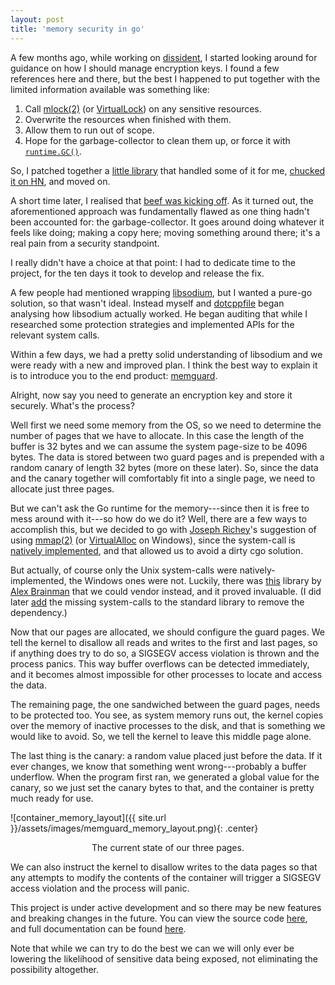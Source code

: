 ```yaml
---
layout: post
title: 'memory security in go'
---
```


A few months ago, while working on [dissident](https://github.com/awnumar/dissident), I started looking around for guidance on how I should manage encryption keys. I found a few references here and there, but the best I happened to put together with the limited information available was something like:

1. Call [mlock(2)](https://linux.die.net/man/2/mlock) (or [VirtualLock](https://msdn.microsoft.com/en-us/library/windows/desktop/aa366895(v=vs.85).aspx)) on any sensitive resources.
2. Overwrite the resources when finished with them.
3. Allow them to run out of scope.
4. Hope for the garbage-collector to clean them up, or force it with [`runtime.GC()`](https://golang.org/pkg/runtime/#GC).

So, I patched together a [little library](https://github.com/awnumar/memguard) that handled some of it for me, [chucked it on HN](https://news.ycombinator.com/item?id=14173716), and moved on.

A short time later, I realised that [beef was kicking off](https://github.com/awnumar/memguard/issues/3). As it turned out, the aforementioned approach was fundamentally flawed as one thing hadn't been accounted for: the garbage-collector. It goes around doing whatever it feels like doing; making a copy here; moving something around there; it's a real pain from a security standpoint.

I really didn't have a choice at that point: I had to dedicate time to the project, for the ten days it took to develop and release the fix.

A few people had mentioned wrapping [libsodium](https://github.com/jedisct1/libsodium), but I wanted a pure-go solution, so that wasn't ideal. Instead myself and [dotcppfile](https://twitter.com/dotcppfile) began analysing how libsodium actually worked. He began auditing that while I researched some protection strategies and implemented APIs for the relevant system calls.

Within a few days, we had a pretty solid understanding of libsodium and we were ready with a new and improved plan. I think the best way to explain it is to introduce you to the end product: [memguard](https://github.com/awnumar/memguard).

Alright, now say you need to generate an encryption key and store it securely. What's the process?

Well first we need some memory from the OS, so we need to determine the number of pages that we have to allocate. In this case the length of the buffer is 32 bytes and we can assume the system page-size to be 4096 bytes. The data is stored between two guard pages and is prepended with a random canary of length 32 bytes (more on these later). So, since the data and the canary together will comfortably fit into a single page, we need to allocate just three pages.

But we can't ask the Go runtime for the memory---since then it is free to mess around with it---so how do we do it? Well, there are a few ways to accomplish this, but we decided to go with [Joseph Richey](https://github.com/josephlr)'s suggestion of using [mmap(2)](https://linux.die.net/man/2/mmap) (or [VirtualAlloc](https://msdn.microsoft.com/en-us/library/windows/desktop/aa366887(v=vs.85).aspx) on Windows), since the system-call is [natively implemented](https://godoc.org/golang.org/x/sys/unix#Mmap), and that allowed us to avoid a dirty cgo solution.

But actually, of course only the Unix system-calls were natively-implemented, the Windows ones were not. Luckily, there was [this](https://github.com/alexbrainman/winapi) library by [Alex Brainman](https://github.com/alexbrainman) that we could vendor instead, and it proved invaluable. (I did later [add](https://github.com/golang/sys/commit/d18155cb60f6162f5e706d7f26e4e50a3d4da857) the missing system-calls to the standard library to remove the dependency.)

Now that our pages are allocated, we should configure the guard pages. We tell the kernel to disallow all reads and writes to the first and last pages, so if anything does try to do so, a SIGSEGV access violation is thrown and the process panics. This way buffer overflows can be detected immediately, and it becomes almost impossible for other processes to locate and access the data.

The remaining page, the one sandwiched between the guard pages, needs to be protected too. You see, as system memory runs out, the kernel copies over the memory of inactive processes to the disk, and that is something we would like to avoid. So, we tell the kernel to leave this middle page alone.

The last thing is the canary: a random value placed just before the data. If it ever changes, we know that something went wrong---probably a buffer underflow. When the program first ran, we generated a global value for the canary, so we just set the canary bytes to that, and the container is pretty much ready for use.

![container_memory_layout]({{ site.url }}/assets/images/memguard_memory_layout.png){: .center}
<center>The current state of our three pages.</center>

We can also instruct the kernel to disallow writes to the data pages so that any attempts to modify the contents of the container will trigger a SIGSEGV access violation and the process will panic.

This project is under active development and so there may be new features and breaking changes in the future. You can view the source code [here](https://github.com/awnumar/memguard), and full documentation can be found [here](https://godoc.org/github.com/awnumar/memguard).

Note that while we can try to do the best we can we will only ever be lowering the likelihood of sensitive data being exposed, not eliminating the possibility altogether.
